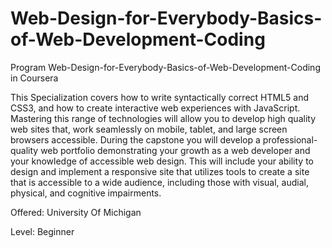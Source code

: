 # Web-Design-for-Everybody-Basics-of-Web-Development-Coding
Program Web-Design-for-Everybody-Basics-of-Web-Development-Coding in Coursera

This Specialization covers how to write syntactically correct HTML5 and CSS3, and how to create interactive web experiences with JavaScript. Mastering this range of technologies will allow you to develop high quality web sites that, work seamlessly on mobile, tablet, and large screen browsers accessible. During the capstone you will develop a professional-quality web portfolio demonstrating your growth as a web developer and your knowledge of accessible web design. This will include your ability to design and implement a responsive site that utilizes tools to create a site that is accessible to a wide audience, including those with visual, audial, physical, and cognitive impairments.

Offered: University Of Michigan

Level: Beginner

